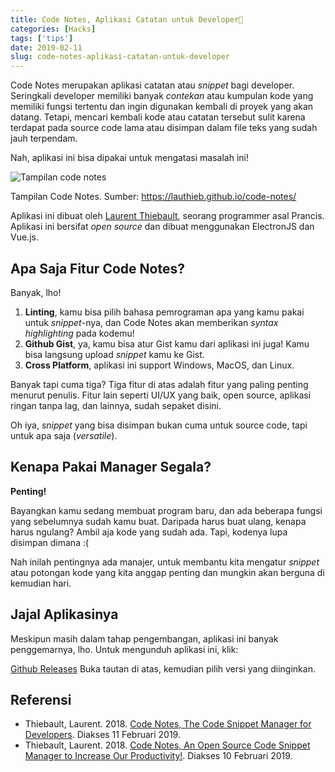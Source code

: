 ```yaml
---
title: Code Notes, Aplikasi Catatan untuk Developer📒
categories: [Hacks]
tags: ['tips']
date: 2019-02-11
slug: code-notes-aplikasi-catatan-untuk-developer
---
```


Code Notes merupakan aplikasi catatan atau *snippet* bagi developer. Seringkali developer memiliki banyak *contekan*
atau kumpulan kode yang memiliki fungsi tertentu dan ingin digunakan kembali di proyek yang akan datang. Tetapi, mencari
kembali kode atau catatan tersebut sulit karena terdapat pada source code lama atau disimpan dalam file teks yang sudah
jauh terpendam.

Nah, aplikasi ini bisa dipakai untuk mengatasi masalah ini!

![Tampilan code notes](https://assets.kodesiana.com/posts/2019/2/screen.png)

Tampilan Code Notes. Sumber: <https://lauthieb.github.io/code-notes/>

Aplikasi ini dibuat oleh [Laurent Thiebault](https://github.com/lauthieb), seorang programmer asal Prancis. Aplikasi ini
bersifat *open source* dan dibuat menggunakan ElectronJS dan Vue.js.

## Apa Saja Fitur Code Notes?

Banyak, lho!

1. **Linting**, kamu bisa pilih bahasa pemrograman apa yang kamu pakai untuk *snippet*\-nya, dan Code Notes akan
   memberikan *syntax highlighting* pada kodemu!
2. **Github Gist**, ya, kamu bisa atur Gist kamu dari aplikasi ini juga! Kamu bisa langsung upload *snippet* kamu ke
   Gist.
3. **Cross Platform**, aplikasi ini support Windows, MacOS, dan Linux.

Banyak tapi cuma tiga? Tiga fitur di atas adalah fitur yang paling penting menurut penulis. Fitur lain seperti UI/UX
yang baik, open source, aplikasi ringan tanpa lag, dan lainnya, sudah sepaket disini.

Oh iya, *snippet* yang bisa disimpan bukan cuma untuk source code, tapi untuk apa saja (*versatile*).

## Kenapa Pakai Manager Segala?

**Penting!**

Bayangkan kamu sedang membuat program baru, dan ada beberapa fungsi yang sebelumnya sudah kamu buat. Daripada harus buat
ulang, kenapa harus ngulang? Ambil aja kode yang sudah ada. Tapi, kodenya lupa disimpan dimana :(

Nah inilah pentingnya ada manajer, untuk membantu kita mengatur *snippet* atau potongan kode yang kita anggap penting
dan mungkin akan berguna di kemudian hari.

## Jajal Aplikasinya

Meskipun masih dalam tahap pengembangan, aplikasi ini banyak penggemarnya, lho. Untuk mengunduh aplikasi ini, klik:

[Github Releases](https://github.com/lauthieb/code-notes/releases) Buka tautan di atas, kemudian pilih versi yang
diinginkan.

## Referensi

- Thiebault, Laurent. 2018. [Code Notes, The Code Snippet Manager for Developers](https://lauthieb.github.io/code-notes). Diakses 11 Februari 2019.
- Thiebault, Laurent. 2018. [Code Notes, An Open Source Code Snippet Manager to Increase Our Productivity!](https://dev.to/lauthieb/code-notes-an-open-source-code-snippet-manager-to-increase-our-productivity--3l6l).
  Diakses 10 Februari 2019.
